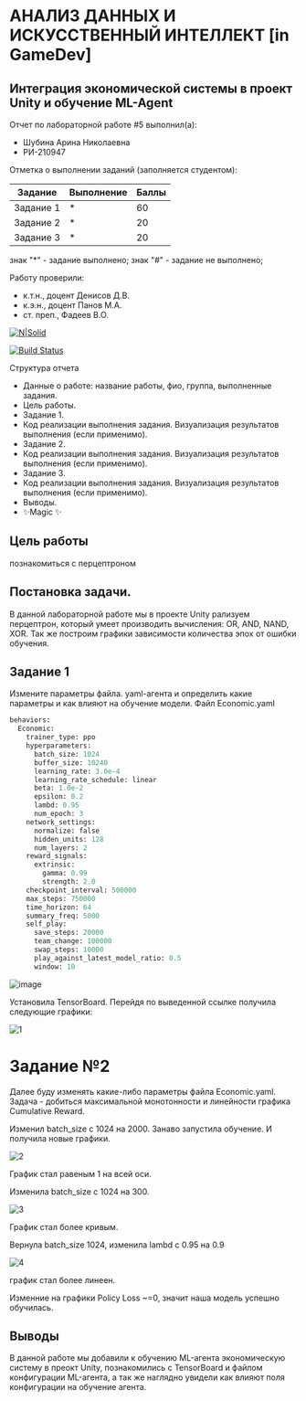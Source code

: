 # АНАЛИЗ ДАННЫХ И ИСКУССТВЕННЫЙ ИНТЕЛЛЕКТ [in GameDev]
## Интеграция экономической системы в проект Unity и обучение ML-Agent
Отчет по лабораторной работе #5 выполнил(а):
- Шубина Арина Николаевна
- РИ-210947

Отметка о выполнении заданий (заполняется студентом):

| Задание | Выполнение | Баллы |
| ------ | ------ | ------ |
| Задание 1 | * | 60 |
| Задание 2 | * | 20 |
| Задание 3 | * | 20 |

знак "*" - задание выполнено; знак "#" - задание не выполнено;

Работу проверили:
- к.т.н., доцент Денисов Д.В.
- к.э.н., доцент Панов М.А.
- ст. преп., Фадеев В.О.

[![N|Solid](https://cldup.com/dTxpPi9lDf.thumb.png)](https://nodesource.com/products/nsolid)

[![Build Status](https://travis-ci.org/joemccann/dillinger.svg?branch=master)](https://travis-ci.org/joemccann/dillinger)

Структура отчета

- Данные о работе: название работы, фио, группа, выполненные задания.
- Цель работы.
- Задание 1.
- Код реализации выполнения задания. Визуализация результатов выполнения (если применимо).
- Задание 2.
- Код реализации выполнения задания. Визуализация результатов выполнения (если применимо).
- Задание 3.
- Код реализации выполнения задания. Визуализация результатов выполнения (если применимо).
- Выводы.
- ✨Magic ✨

## Цель работы
познакомиться с перцептроном
## Постановка задачи.
В данной лабораторной работе мы в проекте Unity рализуем перцептрон, который умеет производить вычисления: OR, AND, NAND, XOR. Так же построим графики зависимости количества эпох от ошибки обучения. 


## Задание 1
Измените параметры файла. yaml-агента и определить какие параметры и 
как влияют на обучение модели.
Файл Economic.yaml
```py
behaviors:
  Economic:
    trainer_type: ppo
    hyperparameters:
      batch_size: 1024
      buffer_size: 10240
      learning_rate: 3.0e-4
      learning_rate_schedule: linear
      beta: 1.0e-2
      epsilon: 0.2
      lambd: 0.95
      num_epoch: 3      
    network_settings:
      normalize: false
      hidden_units: 128
      num_layers: 2
    reward_signals:
      extrinsic:
        gamma: 0.99
        strength: 2.0
    checkpoint_interval: 500000
    max_steps: 750000
    time_horizon: 64
    summary_freq: 5000
    self_play:
      save_steps: 20000
      team_change: 100000
      swap_steps: 10000
      play_against_latest_model_ratio: 0.5
      window: 10
```
![image](https://user-images.githubusercontent.com/114181560/205019212-65af9247-84bd-45c6-8c4f-daf0e335ce55.png)

Установилa TensorBoard. Перейдя по выведенной ссылке получила следующие графики:

![1](https://user-images.githubusercontent.com/114181560/205024781-cdec15c7-2483-4c42-8d71-8b1d529f1d98.png)

# Задание №2
Далее буду изменять какие-либо параметры файла Economic.yaml. Задача - добиться максимальной монотонности и линейности графика Cumulative Reward.

Изменил batch_size с 1024 на 2000. Занаво запустила обучение. И получила новые графики.

![2](https://user-images.githubusercontent.com/114181560/205024813-97dc013d-7b58-4121-841b-ceea33cb2515.png)

График стал равеным 1 на всей оси.


Изменила batch_size с 1024 на 300. 

![3](https://user-images.githubusercontent.com/114181560/205024894-f67c371a-cf6b-4de4-bf43-332b91e3aa91.png)

График стал более кривым.


Вернула batch_size 1024, изменила lambd с 0.95 на 0.9

![4](https://user-images.githubusercontent.com/114181560/205024958-c0e2d8b0-ecce-4ca2-a9f6-723165611c77.png)

график стал более линеен.

Изменние на графики Policy Loss ~=0, значит наша модель успешно обучилась.


## Выводы
В данной работе мы добавили к обучению ML-агента экономическую систему в преокт Unity, познакомились с TensorBoard и файлом конфигурации ML-агента, а так же наглядно увидели как влияют поля конфигурации на обучение агента.
